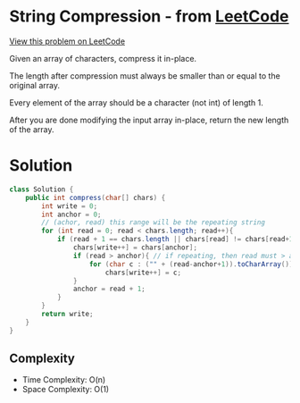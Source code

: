 # String Compression - from [LeetCode](https://leetcode.com)
[View this problem on LeetCode](https://leetcode.com/problems/string-compression/description/)

Given an array of characters, compress it in-place.

The length after compression must always be smaller than or equal to the original array.

Every element of the array should be a character (not int) of length 1.

After you are done modifying the input array in-place, return the new length of the array.

# Solution
```java
class Solution {
    public int compress(char[] chars) {
        int write = 0;
        int anchor = 0;
        // (achor, read) this range will be the repeating string
        for (int read = 0; read < chars.length; read++){
            if (read + 1 == chars.length || chars[read] != chars[read+1]){
                chars[write++] = chars[anchor];
                if (read > anchor){ // if repeating, then read must > anchor
                    for (char c : ("" + (read-anchor+1)).toCharArray())
                        chars[write++] = c;
                }
                anchor = read + 1;
            }
        }
        return write;
    }
}
```
## Complexity
* Time Complexity: O(n)
* Space Complexity: O(1)